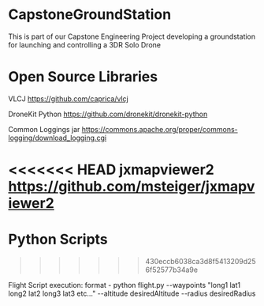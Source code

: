 # CapstoneGroundStation
This is part of our Capstone Engineering Project developing a groundstation for launching and controlling a 3DR Solo Drone


# Open Source Libraries

VLCJ
https://github.com/caprica/vlcj

DroneKit Python
https://github.com/dronekit/dronekit-python

Common Loggings jar
https://commons.apache.org/proper/commons-logging/download_logging.cgi

<<<<<<< HEAD
jxmapviewer2
https://github.com/msteiger/jxmapviewer2
=======
# Python Scripts
>>>>>>> 430eccb6038ca3d8f5413209d256f52577b34a9e

Flight Script execution:
format - python flight.py --waypoints "long1 lat1 long2 lat2 long3 lat3 etc..." --altitude desiredAltitude --radius desiredRadius




